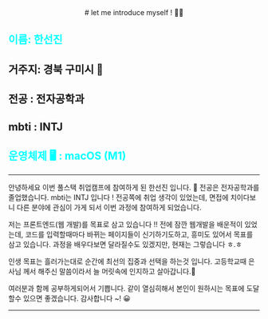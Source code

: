 <div align="center">
  # let me introduce myself ! 🙆‍♀️
</div>

## <span style="color:aqua">**이름: 한선진** </span>

## **거주지: 경북 구미시 🍇**

## **전공 : 전자공학과**

## **mbti : INTJ**

## <span style="color:aqua">**운영체제 🖥 : macOS (M1)** </span>

---

안녕하세요 이번 풀스택 취업캠프에 참여하게 된 한선진 입니다. 🐥
전공은 전자공학과를 졸업했습니다. mbti는 INTJ 입니다 !
전공쪽에 취업 생각이 있었는데, 면접에 치이다보니 다른 분야에 관심이 가게 되서 이번 과정에 참여하게 되었습니다.

저는 프론트엔드(웹 개발)를 목표로 삼고 있습니다 !!
전에 잠깐 웹개발을 배운적이 있었는데, 코드를 입력할때마다 바뀌는 페이지들이
신기하기도하고, 흥미도 있어서 목표를 삼고 있습니다.
과정을 배우다보면 달라질수도 있겠지만, 현재는 그렇습니다 ㅎ.ㅎ

인생 목표는 흘러가는대로 순간에 최선의 집중과 선택을 하는것 입니다.
고등학교때 은사님 께서 해주신 말씀이라서 늘 머릿속에 인지하고 살아갑니다.👒

여러분과 함께 공부하게되어서 기쁩니다.
같이 열심히해서 본인이 원하시는 목표에 도달할수 있으면 좋겠습니다.
감사합니다 ~! 😀

---
